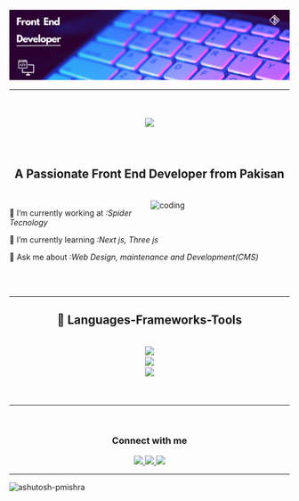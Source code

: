 ![logo](https://github.com/Rahat-ak7/Rahat-ak7/blob/main/Github%20Banner.png)
<br/>
 <hr/>
<h1 align="center">
    <img src="https://readme-typing-svg.herokuapp.com/?font=Righteous&size=35&center=true&vCenter=true&width=500&height=70&duration=4000&lines=Hi+There!+👋;+I'm+Rahat+Khan!;" />
</h1>


<br/>
<h2 align="center">A Passionate Front End Developer from Pakisan</h2>


<br/>


<img align="right" alt="coding" width="250" src="https://user-images.githubusercontent.com/55389276/140866485-8fb1c876-9a8f-4d6a-98dc-08c4981eaf70.gif">
<div align="">


 
 🔭 I’m currently working at *:Spider Tecnology*
 
 🌱 I’m currently learning *:Next js, Three js*

💬 Ask me about *:Web Design, maintenance and  Development(CMS)*



 </div>

<br/>
<br/>
 <hr/>
 
<h2 align="center">🚀 Languages-Frameworks-Tools </h2>
<br/>
<div align="center">
    <img  src="https://skillicons.dev/icons?i=react,bootstrap,mui,html,css,vscode,tailwind,git" /><br>
   <img  src="https://skillicons.dev/icons?i=nodejs,javascript,typescript,express,mongodb,nextjs,appwrite,npm" /><br>
    <img src="https://skillicons.dev/icons?i=redux,sass,threejs,vercel,vite,postman,powershell,pug" /><br>
</div>



<br/>
<br/>

<hr/>
<br/>

<h3 align="center">Connect with me</h3>
<div align="center"> 
  <a href="">
    <img src="https://img.shields.io/badge/Gmail-333333?style=for-the-badge&logo=gmail&logoColor=red" />
  </a>
  <a href="" target="_blank">
    <img src="https://img.shields.io/badge/LinkedIn-0077B5?style=for-the-badge&logo=linkedin&logoColor=white" target="_blank" />
  </a>
  <a href="" target="_blank">
     <img src="https://img.shields.io/badge/Portfolio-FF5722?style=for-the-badge&logo=todoist&logoColor=white" target="_blank" /> <!-- sqlite, safari, google-chrome are other good icon options -->
  </a>
</div>
<hr/>


<p><img align="left" src="https://github-readme-stats.vercel.app/api/top-langs?username=ashutosh-pmishra&show_icons=true&locale=en&layout=compact" alt="ashutosh-pmishra" /></p>
